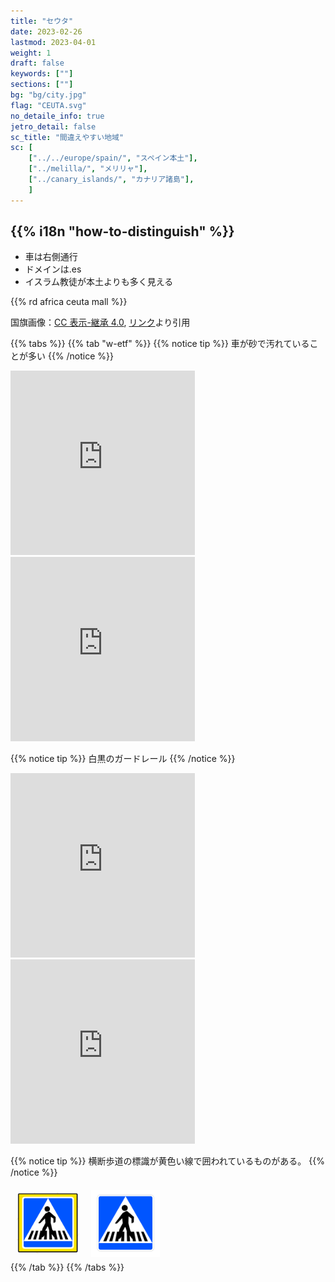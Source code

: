 ```yaml
---
title: "セウタ"
date: 2023-02-26
lastmod: 2023-04-01
weight: 1
draft: false
keywords: [""]
sections: [""]
bg: "bg/city.jpg"
flag: "CEUTA.svg"
no_detaile_info: true
jetro_detail: false
sc_title: "間違えやすい地域"
sc: [
    ["../../europe/spain/", "スペイン本土"],
    ["../melilla/", "メリリャ"],
    ["../canary_islands/", "カナリア諸島"],
    ]
---
```


<div class="main-desciption country-description">
    <h2 class="section-title">{{% i18n "how-to-distinguish" %}}</h2>
    <ul class="rule-list">
        <li>車は<span class="quiz">右側</span>通行</li>
        <li>ドメインは<span class="quiz">.es</span></li>
        <li>イスラム教徒が本土よりも多く見える</li>
    </ul>
    {{% rd africa ceuta mall %}}
    <div class="sign-area sign-area-clickable licence-area">
        <p>国旗画像：<a href="https://creativecommons.org/licenses/by-sa/4.0" title="Creative Commons Attribution-Share Alike 4.0">CC 表示-継承 4.0</a>, <a href="https://commons.wikimedia.org/w/index.php?curid=3951546">リンク</a>より引用</p>
    </div>
</div>

{{% tabs  %}}
{{% tab "w-etf" %}}
{{% notice tip %}}
車が砂で汚れていることが多い
{{% /notice %}}
<div class="googlemap-if">
<iframe src="https://www.google.com/maps/embed?pb=!4v1687272056955!6m8!1m7!1stL22RyKnT57vsY9_geYs2Q!2m2!1d35.89010160897789!2d-5.331151782401264!3f245.4896356873232!4f-18.96562635913618!5f1.3633853366779287" width="295" height="295" style="border:0;" allowfullscreen="" loading="lazy" referrerpolicy="no-referrer-when-downgrade"></iframe>
<iframe src="https://www.google.com/maps/embed?pb=!4v1687272083436!6m8!1m7!1skRXk8KQFtketlL-yp1SWlg!2m2!1d35.89048972073194!2d-5.292522893086988!3f213.8428761375746!4f-9.551819784404756!5f3.325193203789971" width="295" height="295" style="border:0;" allowfullscreen="" loading="lazy" referrerpolicy="no-referrer-when-downgrade"></iframe>
</div>


{{% notice tip %}}
白黒のガードレール
{{% /notice %}}
<div class="googlemap-if">
<iframe src="https://www.google.com/maps/embed?pb=!4v1687271629947!6m8!1m7!1si3wbylp1jF2V4__qpdqvAg!2m2!1d35.8919908212407!2d-5.28924916028295!3f113.16507535160343!4f-16.564063876654345!5f0.4000000000000002" width="295" height="295" style="border:0;" allowfullscreen="" loading="lazy" referrerpolicy="no-referrer-when-downgrade"></iframe>
<iframe src="https://www.google.com/maps/embed?pb=!4v1687271854451!6m8!1m7!1scguCvKDYhMCnRAsSlKddEg!2m2!1d35.88355095227662!2d-5.366138991002525!3f165.35081923224843!4f-7.460970743558505!5f2.302293070326543" width="295" height="295" style="border:0;" allowfullscreen="" loading="lazy" referrerpolicy="no-referrer-when-downgrade"></iframe>
</div>


{{% notice tip %}}
横断歩道の標識が黄色い線で囲われているものがある。
{{% /notice %}}
<div class="googlemap-if unclickable">
<img src="./r/walk1.png" width="100px" style="margin:10px">
<img src="./r/walk2.png" width="110px" style="margin:5px">
</div>
{{% /tab %}}
{{% /tabs %}}